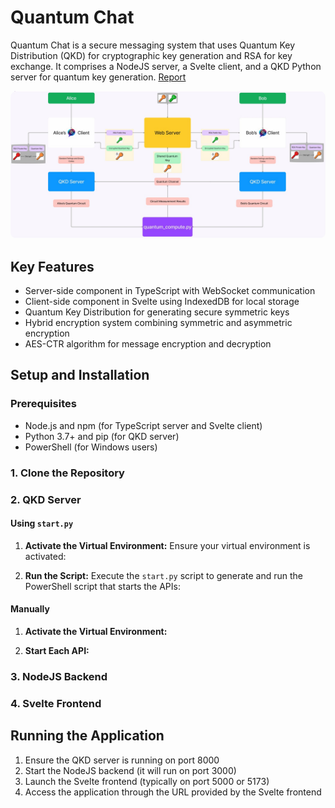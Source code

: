 # Quantum Chat

Quantum Chat is a secure messaging system that uses Quantum Key Distribution (QKD) for cryptographic key generation and RSA for key exchange. It comprises a NodeJS server, a Svelte client, and a QKD Python server for quantum key generation. [Report](https://github.com/CubeStar1/QuantumChat/blob/main/static/report/QKD_EL_Phase_3.pdf)

<img src="https://github.com/CubeStar1/QuantumChat/blob/main/static/quantum-chat-architecture.jpg" alt="Quantum Chat Architecture" style="border-radius: 10px;" />

## Key Features

- Server-side component in TypeScript with WebSocket communication
- Client-side component in Svelte using IndexedDB for local storage
- Quantum Key Distribution for generating secure symmetric keys
- Hybrid encryption system combining symmetric and asymmetric encryption
- AES-CTR algorithm for message encryption and decryption

## Setup and Installation

### Prerequisites

- Node.js and npm (for TypeScript server and Svelte client)
- Python 3.7+ and pip (for QKD server)
- PowerShell (for Windows users)

### 1. Clone the Repository

### 2. QKD Server


#### Using `start.py`

1. **Activate the Virtual Environment:**
   Ensure your virtual environment is activated:

2. **Run the Script:**
   Execute the `start.py` script to generate and run the PowerShell script that starts the APIs:

#### Manually

1. **Activate the Virtual Environment:**


2. **Start Each API:**

### 3. NodeJS Backend

### 4. Svelte Frontend



## Running the Application

1. Ensure the QKD server is running on port 8000
2. Start the NodeJS backend (it will run on port 3000)
3. Launch the Svelte frontend (typically on port 5000 or 5173)
4. Access the application through the URL provided by the Svelte frontend

